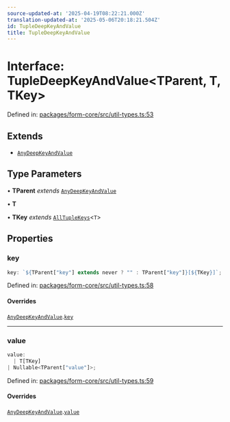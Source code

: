 ```yaml
---
source-updated-at: '2025-04-19T08:22:21.000Z'
translation-updated-at: '2025-05-06T20:18:21.504Z'
id: TupleDeepKeyAndValue
title: TupleDeepKeyAndValue
---
```


<!-- DO NOT EDIT: this page is autogenerated from the type comments -->

# Interface: TupleDeepKeyAndValue\<TParent, T, TKey\>

Defined in: [packages/form-core/src/util-types.ts:53](https://github.com/TanStack/form/blob/main/packages/form-core/src/util-types.ts#L53)

## Extends

- [`AnyDeepKeyAndValue`](anydeepkeyandvalue.md)

## Type Parameters

• **TParent** *extends* [`AnyDeepKeyAndValue`](anydeepkeyandvalue.md)

• **T**

• **TKey** *extends* [`AllTupleKeys`](../type-aliases/alltuplekeys.md)\<`T`\>

## Properties

### key

```ts
key: `${TParent["key"] extends never ? "" : TParent["key"]}[${TKey}]`;
```

Defined in: [packages/form-core/src/util-types.ts:58](https://github.com/TanStack/form/blob/main/packages/form-core/src/util-types.ts#L58)

#### Overrides

[`AnyDeepKeyAndValue`](anydeepkeyandvalue.md).[`key`](AnyDeepKeyAndValue.md#key)

***

### value

```ts
value: 
  | T[TKey]
| Nullable<TParent["value"]>;
```

Defined in: [packages/form-core/src/util-types.ts:59](https://github.com/TanStack/form/blob/main/packages/form-core/src/util-types.ts#L59)

#### Overrides

[`AnyDeepKeyAndValue`](anydeepkeyandvalue.md).[`value`](AnyDeepKeyAndValue.md#value)
